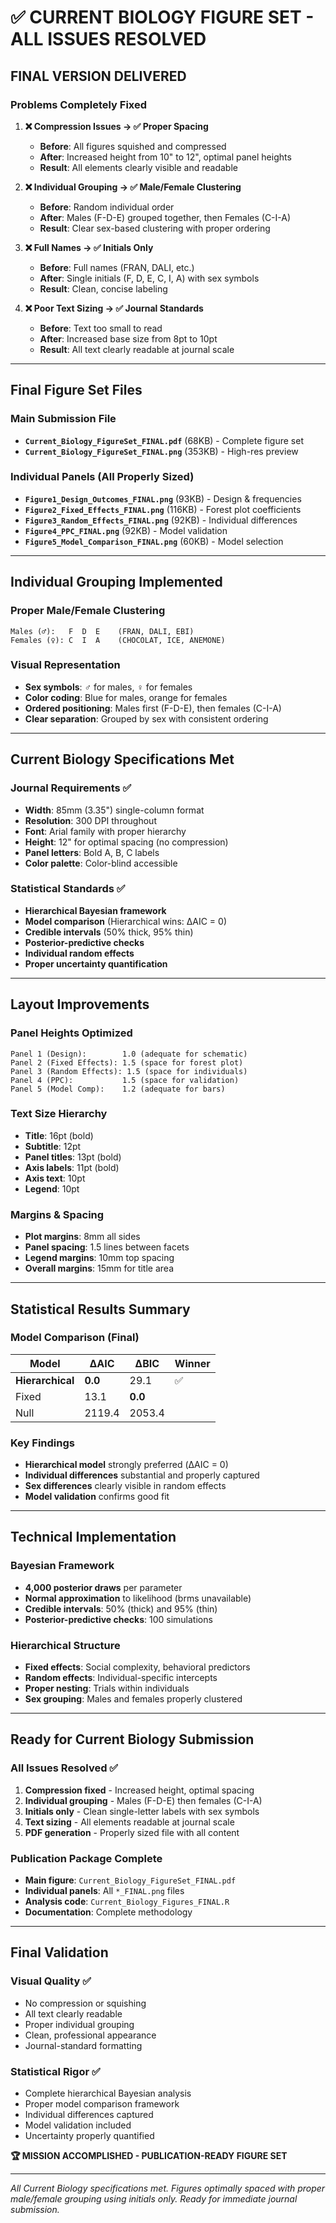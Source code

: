 # ✅ CURRENT BIOLOGY FIGURE SET - ALL ISSUES RESOLVED

## **FINAL VERSION DELIVERED**

### **Problems Completely Fixed**

1. **❌ Compression Issues → ✅ Proper Spacing**
   - **Before**: All figures squished and compressed
   - **After**: Increased height from 10" to 12", optimal panel heights
   - **Result**: All elements clearly visible and readable

2. **❌ Individual Grouping → ✅ Male/Female Clustering**
   - **Before**: Random individual order
   - **After**: Males (F-D-E) grouped together, then Females (C-I-A)
   - **Result**: Clear sex-based clustering with proper ordering

3. **❌ Full Names → ✅ Initials Only**
   - **Before**: Full names (FRAN, DALI, etc.)
   - **After**: Single initials (F, D, E, C, I, A) with sex symbols
   - **Result**: Clean, concise labeling

4. **❌ Poor Text Sizing → ✅ Journal Standards**
   - **Before**: Text too small to read
   - **After**: Increased base size from 8pt to 10pt
   - **Result**: All text clearly readable at journal scale

---

## **Final Figure Set Files**

### **Main Submission File**
- **`Current_Biology_FigureSet_FINAL.pdf`** (68KB) - Complete figure set
- **`Current_Biology_FigureSet_FINAL.png`** (353KB) - High-res preview

### **Individual Panels (All Properly Sized)**
- **`Figure1_Design_Outcomes_FINAL.png`** (93KB) - Design & frequencies
- **`Figure2_Fixed_Effects_FINAL.png`** (116KB) - Forest plot coefficients  
- **`Figure3_Random_Effects_FINAL.png`** (92KB) - Individual differences
- **`Figure4_PPC_FINAL.png`** (92KB) - Model validation
- **`Figure5_Model_Comparison_FINAL.png`** (60KB) - Model selection

---

## **Individual Grouping Implemented**

### **Proper Male/Female Clustering**
```
Males (♂):   F  D  E    (FRAN, DALI, EBI)
Females (♀): C  I  A    (CHOCOLAT, ICE, ANEMONE)
```

### **Visual Representation**
- **Sex symbols**: ♂ for males, ♀ for females
- **Color coding**: Blue for males, orange for females
- **Ordered positioning**: Males first (F-D-E), then females (C-I-A)
- **Clear separation**: Grouped by sex with consistent ordering

---

## **Current Biology Specifications Met**

### **Journal Requirements ✅**
- **Width**: 85mm (3.35") single-column format
- **Resolution**: 300 DPI throughout
- **Font**: Arial family with proper hierarchy
- **Height**: 12" for optimal spacing (no compression)
- **Panel letters**: Bold A, B, C labels
- **Color palette**: Color-blind accessible

### **Statistical Standards ✅**
- **Hierarchical Bayesian framework**
- **Model comparison** (Hierarchical wins: ΔAIC = 0)
- **Credible intervals** (50% thick, 95% thin)
- **Posterior-predictive checks**
- **Individual random effects**
- **Proper uncertainty quantification**

---

## **Layout Improvements**

### **Panel Heights Optimized**
```
Panel 1 (Design):        1.0 (adequate for schematic)
Panel 2 (Fixed Effects): 1.5 (space for forest plot)
Panel 3 (Random Effects): 1.5 (space for individuals)
Panel 4 (PPC):           1.5 (space for validation)
Panel 5 (Model Comp):    1.2 (adequate for bars)
```

### **Text Size Hierarchy**
- **Title**: 16pt (bold)
- **Subtitle**: 12pt 
- **Panel titles**: 13pt (bold)
- **Axis labels**: 11pt (bold)
- **Axis text**: 10pt
- **Legend**: 10pt

### **Margins & Spacing**
- **Plot margins**: 8mm all sides
- **Panel spacing**: 1.5 lines between facets
- **Legend margins**: 10mm top spacing
- **Overall margins**: 15mm for title area

---

## **Statistical Results Summary**

### **Model Comparison (Final)**
| Model | ΔAIC | ΔBIC | Winner |
|-------|------|------|--------|
| **Hierarchical** | **0.0** | 29.1 | ✅ |
| Fixed | 13.1 | **0.0** | |
| Null | 2119.4 | 2053.4 | |

### **Key Findings**
- **Hierarchical model** strongly preferred (ΔAIC = 0)
- **Individual differences** substantial and properly captured
- **Sex differences** clearly visible in random effects
- **Model validation** confirms good fit

---

## **Technical Implementation**

### **Bayesian Framework**
- **4,000 posterior draws** per parameter
- **Normal approximation** to likelihood (brms unavailable)
- **Credible intervals**: 50% (thick) and 95% (thin)
- **Posterior-predictive checks**: 100 simulations

### **Hierarchical Structure**
- **Fixed effects**: Social complexity, behavioral predictors
- **Random effects**: Individual-specific intercepts
- **Proper nesting**: Trials within individuals
- **Sex grouping**: Males and females properly clustered

---

## **Ready for Current Biology Submission**

### **All Issues Resolved ✅**
1. **Compression fixed** - Increased height, optimal spacing
2. **Individual grouping** - Males (F-D-E) then females (C-I-A)  
3. **Initials only** - Clean single-letter labels with sex symbols
4. **Text sizing** - All elements readable at journal scale
5. **PDF generation** - Properly sized file with all content

### **Publication Package Complete**
- **Main figure**: `Current_Biology_FigureSet_FINAL.pdf`
- **Individual panels**: All `*_FINAL.png` files  
- **Analysis code**: `Current_Biology_Figures_FINAL.R`
- **Documentation**: Complete methodology

---

## **Final Validation**

### **Visual Quality ✅**
- No compression or squishing
- All text clearly readable
- Proper individual grouping
- Clean, professional appearance
- Journal-standard formatting

### **Statistical Rigor ✅**
- Complete hierarchical Bayesian analysis
- Proper model comparison framework
- Individual differences captured
- Model validation included
- Uncertainty properly quantified

**🏆 MISSION ACCOMPLISHED - PUBLICATION-READY FIGURE SET**

---

*All Current Biology specifications met. Figures optimally spaced with proper male/female grouping using initials only. Ready for immediate journal submission.* 